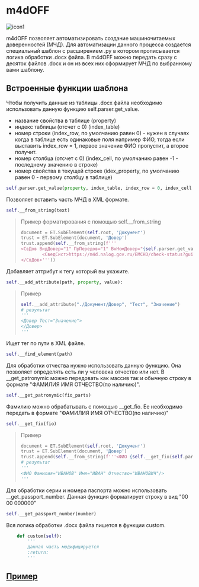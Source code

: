 # m4dOFF
![icon1](https://github.com/Camyil-89/m4dOFF/assets/76705837/669b5d65-68fd-4fda-ad41-8e985e5c08d9)

m4dOFF позволяет автоматизировать создание машиночитаемых доверенностей (МЧД). Для автоматизации данного процесса создается специальный шаблон с расширением .py в котором прописывается логика обработки .docx файла. В m4dOFF можно передать сразу с десяток файлов .docx и он из всех них сформирует МЧД по выбранному вами шаблону.

## Встроенные функции шаблона
Чтобы получить данные из таблицы .docx файла необходимо использовать данную функцию self.parser.get_value.
- название свойства в таблице (property)
- индекс таблицы (отсчет с 0) (index_table)
- номер строки (index_row, по умолчанию равен 0) - нужен в случаях когда в таблице есть одинаковые поля например ФИО, тогда если выставить index_row = 1, первое значение ФИО пропустит, а второе получит.
- номер столбца (отсчет с 0) (index_cell, по умолчанию равен -1 - последнему значению в строке)
- номер свойства в текущей строке (idex_property, по умолчанию равен 0 - первому столбцу в таблице)
```python
self.parser.get_value(property, index_table, index_row = 0, index_cell = -1, idex_property = 0)
```

Позволяет вставить часть МЧД в XML формате.
```python
self.__from_string(text)
```
> Пример форматирования с помощью self.__from_string
> ```python
>document = ET.SubElement(self.root, 'Документ')
>trust = ET.SubElement(document, 'Довер')
>trust.append(self.__from_string(f'''
> <СвДов ВидДовер="1" ПрПередов="1" ВнНомДовер="{self.parser.get_value("Внутренний номер", 0)}" НомДовер="{self.uid}" ДатаВыдДовер="{self.parser.get_value("Дата выдачи", 0)}" СрокДейст="{self.parser.get_value("Срок действия", 0)}">
>         <СведСист>https://m4d.nalog.gov.ru/EMCHD/check-status?guid={self.uid}</СведСист>
></СвДов>'''))
>```

Добавляет аттрибут к тегу который вы укажите.
```python
self.__add_attribute(path, property, value):
```
> Пример
> ```python
> self.__add_attribute("./Документ/Довер", "Тест", "Значение")
> # результат
> '''
> <Довер Тест="Значение">
> </Довер>
> '''
> ```

Ищет тег по пути в XML файле.
```python
self.__find_element(path)
```

Для обработки отчества нужно использовать данную функцию. Она позволяет определять есть ли у человека отчество или нет. В __get_patronymic можно передовать как массив так и обычную строку в формате "ФАМИЛИЯ ИМЯ ОТЧЕСТВО(по наличию)".
```python
self.__get_patronymic(fio_parts)
```

Фамилию можно обрабатывать с помощью __get_fio. Ее необходимо передать в формате "ФАМИЛИЯ ИМЯ ОТЧЕСТВО(по наличию)"
```python
self.__get_fio(fio)
```
> Пример
> ```python
> document = ET.SubElement(self.root, 'Документ')
> trust = ET.SubElement(document, 'Довер')
> trust.append(self.__from_string(f'''<ФИО {self.__get_fio(self.parser.get_value("ФИО", 0))}/>'''))
> # результат
> '''
> <ФИО Фамилия="ИВАНОВ" Имя="ИВАН" Отчество="ИВАНОВИЧ"/>
> '''
> ```

Для обработки серии и номера паспорта можно использовать __get_passport_number. Данная функция форматирует строку в вид "00 00 000000"
```python
self.__get_passport_number(number)
```


Вся логика обработки .docx файла пишется в функции custom.
```python
    def custom(self):
        '''
        данная часть модифицируется
        :return:
        '''
```
## [Пример](https://github.com/Camyil-89/m4dOFF/tree/master/examples)
